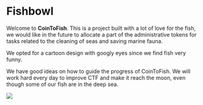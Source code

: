 # Fishbowl

Welcome to **CoinToFish**. This is a project built with a lot of love for the fish, we would like in the future to allocate a part of the administrative tokens for tasks related to the cleaning of seas and saving marine fauna.

We opted for a cartoon design with googly eyes since we find fish very funny.

We have good ideas on how to guide the progress of CoinToFish. We will work hard every day to improve CTF and make it reach the moon, even though some of our fish are in the deep sea.

![](https://cointofish.gitbook.io/\~/files/v0/b/gitbook-28427.appspot.com/o/assets%2F-MjiuW19Q0Ffw\_8xjwJo%2F-Mjiuj6Dy72k8rXgOtQI%2F-MjixYRD2UrBlC\_T7w-P%2Fimage.png?alt=media\&token=c1dda31e-368e-447e-a919-b73a6855c398)
